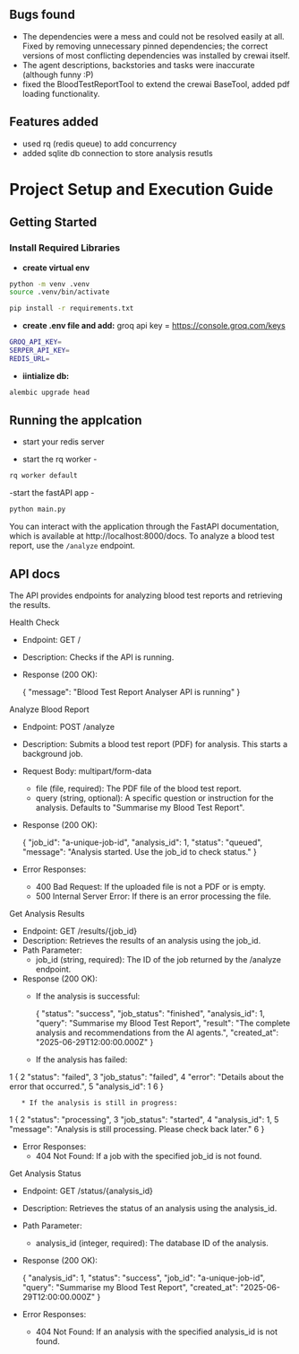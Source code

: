## Bugs found
- The dependencies were a mess and could not be resolved easily at all. Fixed by removing unnecessary pinned dependencies; the correct versions of most conflicting dependencies was installed by crewai itself.
- The agent descriptions, backstories and tasks were inaccurate (although funny :P)
- fixed the BloodTestReportTool to extend the crewai BaseTool, added pdf loading functionality.

## Features added
- used rq (redis queue) to add concurrency
- added sqlite db connection to store analysis resutls 

# Project Setup and Execution Guide

## Getting Started

### Install Required Libraries

- **create virtual env**
```sh
python -m venv .venv
source .venv/bin/activate
```

```sh
pip install -r requirements.txt
```

- **create .env file and add:**
groq api key = https://console.groq.com/keys
```sh
GROQ_API_KEY=
SERPER_API_KEY=
REDIS_URL=
```  

- **iintialize db:**
```sh
alembic upgrade head
```

## Running the applcation

- start your redis server
  
- start the rq worker - 
```sh
rq worker default
```

-start the fastAPI app - 
```sh
python main.py
```

You can interact with the application through the FastAPI documentation, which is available at http://localhost:8000/docs. To analyze a blood test report, use the `/analyze` endpoint.

## API docs

  The API provides endpoints for analyzing blood test reports and retrieving the results.

  Health Check

   * Endpoint: GET /
   * Description: Checks if the API is running.
   * Response (200 OK):


        {
          "message": "Blood Test Report Analyser API is running"
        }


  Analyze Blood Report


   * Endpoint: POST /analyze
   * Description: Submits a blood test report (PDF) for analysis. This starts a background job.
   * Request Body: multipart/form-data
       * file (file, required): The PDF file of the blood test report.
       * query (string, optional): A specific question or instruction for the analysis. Defaults to "Summarise my Blood Test
         Report".
   * Response (200 OK):

        {
          "job_id": "a-unique-job-id",
          "analysis_id": 1,
          "status": "queued",
          "message": "Analysis started. Use the job_id to check status."
        }

   * Error Responses:
       * 400 Bad Request: If the uploaded file is not a PDF or is empty.
       * 500 Internal Server Error: If there is an error processing the file.

  Get Analysis Results


   * Endpoint: GET /results/{job_id}
   * Description: Retrieves the results of an analysis using the job_id.
   * Path Parameter:
       * job_id (string, required): The ID of the job returned by the /analyze endpoint.
   * Response (200 OK):
       * If the analysis is successful:


            {
              "status": "success",
              "job_status": "finished",
              "analysis_id": 1,
              "query": "Summarise my Blood Test Report",
              "result": "The complete analysis and recommendations from the AI agents.",
              "created_at": "2025-06-29T12:00:00.000Z"
            }

       * If the analysis has failed:


   1         {
   2           "status": "failed",
   3           "job_status": "failed",
   4           "error": "Details about the error that occurred.",
   5           "analysis_id": 1
   6         }

       * If the analysis is still in progress:


   1         {
   2           "status": "processing",
   3           "job_status": "started",
   4           "analysis_id": 1,
   5           "message": "Analysis is still processing. Please check back later."
   6         }

   * Error Responses:
       * 404 Not Found: If a job with the specified job_id is not found.

  Get Analysis Status


   * Endpoint: GET /status/{analysis_id}
   * Description: Retrieves the status of an analysis using the analysis_id.
   * Path Parameter:
       * analysis_id (integer, required): The database ID of the analysis.
   * Response (200 OK):


        {
          "analysis_id": 1,
          "status": "success",
          "job_id": "a-unique-job-id",
          "query": "Summarise my Blood Test Report",
          "created_at": "2025-06-29T12:00:00.000Z"
        }

   * Error Responses:
       * 404 Not Found: If an analysis with the specified analysis_id is not found.
